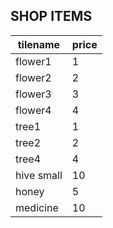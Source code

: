 ## SHOP ITEMS

|tilename|price|
|--------|-----|
|flower1|1|
|flower2|2|
|flower3|3|
|flower4|4|
|tree1|1|
|tree2|2|
|tree4|4|
|hive small|10|
|honey|5|
|medicine|10|